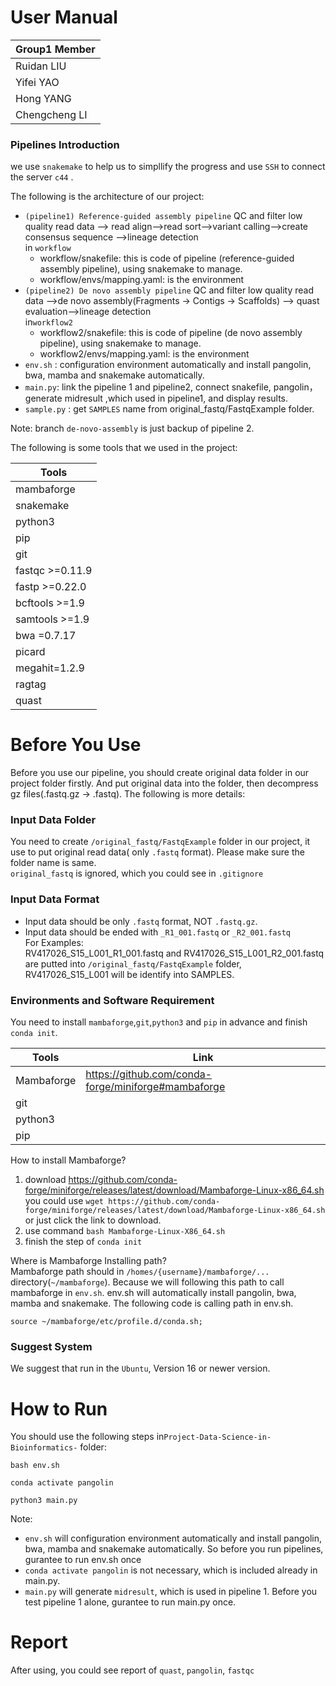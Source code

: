 # User Manual

|  Group1 Member       | 
|  ----         |
| Ruidan LIU    | 
| Yifei YAO     | 
| Hong YANG     | 
| Chengcheng LI | 


### Pipelines Introduction

we use `snakemake` to help us to simpllify the progress and use `SSH` to connect the server `c44` .

The following is the architecture of our project:

- `(pipeline1) Reference-guided assembly pipeline` QC and filter low quality read data --> read align-->read sort-->variant calling-->create consensus sequence -->lineage detection</br>
in `workflow`</br>
    - workflow/snakefile: this is code of pipeline (reference-guided assembly pipeline), using snakemake to manage.</br>
    - workflow/envs/mapping.yaml: is the environment
- `(pipeline2) De novo assembly pipeline` QC and filter low quality read data -->de novo assembly(Fragments -> Contigs -> Scaffolds) --> quast evaluation-->lineage detection</br>
in`workflow2`</br>
    - workflow2/snakefile: this is code of pipeline (de novo assembly pipeline), using snakemake to manage.</br>
    - workflow2/envs/mapping.yaml: is the environment
- `env.sh` : configuration environment automatically and install pangolin, bwa, mamba and snakemake automatically.  
- `main.py`: link the pipeline 1 and pipeline2, connect snakefile, pangolin，generate midresult ,which used in pipeline1, and display results. 
- `sample.py` : get `SAMPLES` name from original_fastq/FastqExample folder. 

Note: branch `de-novo-assembly` is just backup of pipeline 2. 


The following is some tools that we used in the project:

|Tools |
|-------|
|mambaforge|
|snakemake|
|python3|
|pip|
|git|
|fastqc >=0.11.9|
| fastp >=0.22.0|
|bcftools >=1.9|
|samtools >=1.9|
| bwa =0.7.17|
| picard|
| megahit=1.2.9|
| ragtag|
| quast|


# Before You Use

Before you use our pipeline, you should create original data folder in our project folder firstly. And put original data into the folder, then decompress gz files(.fastq.gz -> .fastq). The following is more details:

### Input Data Folder

You need to create `/original_fastq/FastqExample` folder in our project, it use to put original read data( only `.fastq` format). Please make sure the folder name is same. </br>
`original_fastq` is ignored, which you could see in `.gitignore`</br>

### Input Data Format
- Input data should be only `.fastq` format, NOT `.fastq.gz`.</br>
- Input data should be ended with `_R1_001.fastq` or `_R2_001.fastq`</br>
For Examples: </br>
RV417026_S15_L001_R1_001.fastq and RV417026_S15_L001_R2_001.fastq are putted into `/original_fastq/FastqExample` folder, RV417026_S15_L001 will be identify into SAMPLES. 

### Environments and Software Requirement

You need to install `mambaforge`,`git`,`python3` and `pip` in advance and finish `conda init`.  

Tools| Link|
----|-------|
Mambaforge| https://github.com/conda-forge/miniforge#mambaforge |
git| |
python3| |
pip| |

How to install Mambaforge?
1. download https://github.com/conda-forge/miniforge/releases/latest/download/Mambaforge-Linux-x86_64.sh </br>
  you could use `wget https://github.com/conda-forge/miniforge/releases/latest/download/Mambaforge-Linux-x86_64.sh` or just click the link to download.
2. use command `bash Mambaforge-Linux-X86_64.sh` 
3. finish the step of `conda init`

Where is Mambaforge Installing path?</br>
  Mambaforge path should in `/homes/{username}/mambaforge/...` directory(`~/mambaforge`). Because we will following this path to call mambaforge in `env.sh`. env.sh will automatically install pangolin, bwa, mamba and snakemake. The following code is calling path in env.sh.

```
source ~/mambaforge/etc/profile.d/conda.sh;
```

### Suggest System

We suggest that run in the `Ubuntu`, Version 16 or newer version.

# How to Run

You should use the following steps in`Project-Data-Science-in-Bioinformatics-` folder:

```
bash env.sh
```

```
conda activate pangolin
```

```
python3 main.py
```
Note: 
* `env.sh` will configuration environment automatically and install pangolin, bwa, mamba and snakemake automatically. So before you run pipelines, gurantee to run env.sh once
* `conda activate pangolin` is not necessary, which is included already in main.py.
* `main.py` will generate `midresult`, which is used in pipeline 1. Before you test pipeline 1 alone, gurantee to run main.py once.



# Report
After using, you could see report of `quast`, `pangolin`, `fastqc`
